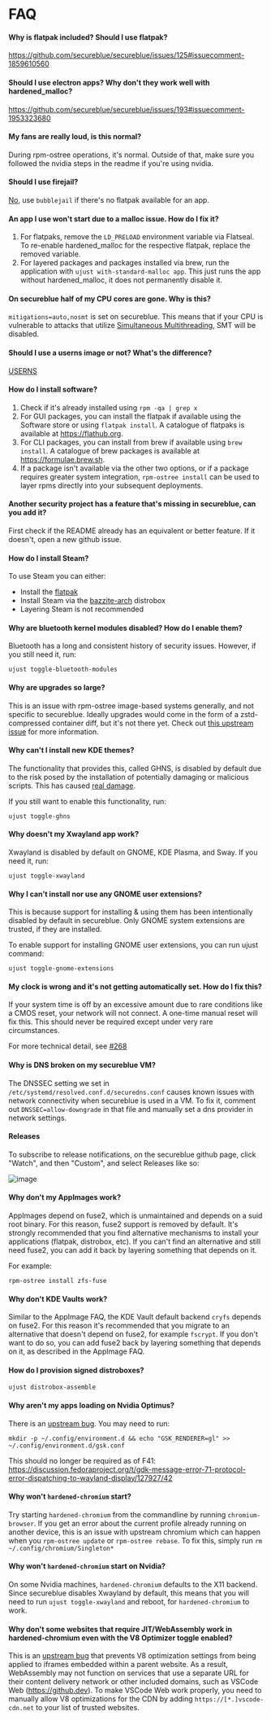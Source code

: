 # FAQ

#### Why is flatpak included? Should I use flatpak?

https://github.com/secureblue/secureblue/issues/125#issuecomment-1859610560

#### Should I use electron apps? Why don't they work well with hardened_malloc?

https://github.com/secureblue/secureblue/issues/193#issuecomment-1953323680

#### My fans are really loud, is this normal?

During rpm-ostree operations, it's normal. Outside of that, make sure you followed the nvidia steps in the readme if you're using nvidia.

#### Should I use firejail?

[No](https://madaidans-insecurities.github.io/linux.html#firejail), use ``bubblejail`` if there's no flatpak available for an app.

#### An app I use won't start due to a malloc issue. How do I fix it?

1. For flatpaks, remove the `LD_PRELOAD` environment variable via Flatseal. To re-enable hardened_malloc for the respective flatpak, replace the removed variable. 
2. For layered packages and packages installed via brew, run the application with `ujust with-standard-malloc app`. This just runs the app without hardened_malloc, it does not permanently disable it.

#### On secureblue half of my CPU cores are gone. Why is this?

`mitigations=auto,nosmt` is set on secureblue. This means that if your CPU is vulnerable to attacks that utilize [Simultaneous Multithreading](https://en.wikipedia.org/wiki/Simultaneous_multithreading), SMT will be disabled.

#### Should I use a userns image or not? What's the difference?

[USERNS](USERNS.md)

#### How do I install software?

1. Check if it's already installed using `rpm -qa | grep x`
2. For GUI packages, you can install the flatpak if available using the Software store or using `flatpak install`. A catalogue of flatpaks is available at https://flathub.org.
3. For CLI packages, you can install from brew if available using `brew install`. A catalogue of brew packages is available at https://formulae.brew.sh.
4. If a package isn't available via the other two options, or if a package requires greater system integration, `rpm-ostree install` can be used to layer rpms directly into your subsequent deployments.

#### Another security project has a feature that's missing in secureblue, can you add it?

First check if the README already has an equivalent or better feature. If it doesn't, open a new github issue.

#### How do I install Steam?

To use Steam you can either:

- Install the [flatpak](https://flathub.org/apps/com.valvesoftware.Steam)
- Install Steam via the [bazzite-arch](https://github.com/ublue-os/bazzite-arch) distrobox
- Layering Steam is not recommended

#### Why are bluetooth kernel modules disabled? How do I enable them?

Bluetooth has a long and consistent history of security issues. However, if you still need it, run:

```
ujust toggle-bluetooth-modules
```

#### Why are upgrades so large?

This is an issue with rpm-ostree image-based systems generally, and not specific to secureblue. Ideally upgrades would come in the form of a zstd-compressed container diff, but it's not there yet. Check out [this upstream issue](https://github.com/coreos/rpm-ostree/issues/4012) for more information.

#### Why can't I install new KDE themes?

The functionality that provides this, called GHNS, is disabled by default due to the risk posed by the installation of potentially damaging or malicious scripts. This has caused [real damage](https://blog.davidedmundson.co.uk/blog/kde-store-content/).

If you still want to enable this functionality, run:

```
ujust toggle-ghns
```

#### Why doesn't my Xwayland app work?

Xwayland is disabled by default on GNOME, KDE Plasma, and Sway. If you need it, run:

```
ujust toggle-xwayland
```

#### Why I can't install nor use any GNOME user extensions?

This is because support for installing & using them has been intentionally disabled by default in secureblue.
Only GNOME system extensions are trusted, if they are installed.

To enable support for installing GNOME user extensions, you can run ujust command:

```
ujust toggle-gnome-extensions
```

#### My clock is wrong and it's not getting automatically set. How do I fix this?

If your system time is off by an excessive amount due to rare conditions like a CMOS reset, your network will not connect. A one-time manual reset will fix this. This should never be required except under very rare circumstances.

For more technical detail, see [#268](https://github.com/secureblue/secureblue/issues/268)

#### Why is DNS broken on my secureblue VM?

The DNSSEC setting we set in `/etc/systemd/resolved.conf.d/securedns.conf` causes known issues with network connectivity when secureblue is used in a VM. To fix it, comment out `DNSSEC=allow-downgrade` in that file and manually set a dns provider in network settings.

#### Releases

To subscribe to release notifications, on the secureblue github page, click "Watch", and then "Custom", and select Releases like so:

![image](https://github.com/user-attachments/assets/38146394-f730-4b84-8bfa-4fbbf29350ff)

#### Why don't my AppImages work?

AppImages depend on fuse2, which is unmaintained and depends on a suid root binary. For this reason, fuse2 support is removed by default. It's strongly recommended that you find alternative mechanisms to install your applications (flatpak, distrobox, etc). If you can't find an alternative and still need fuse2, you can add it back by layering something that depends on it.

For example:

```
rpm-ostree install zfs-fuse
```

#### Why don't KDE Vaults work?

Similar to the AppImage FAQ, the KDE Vault default backend `cryfs` depends on fuse2. For this reason it's recommended that you migrate to an alternative that doesn't depend on fuse2, for example `fscrypt`. If you don't want to do so, you can add fuse2 back by layering something that depends on it, as described in the AppImage FAQ.

#### How do I provision signed distroboxes?

```
ujust distrobox-assemble
```

#### Why aren't my apps loading on Nvidia Optimus?

There is an [upstream bug](https://discussion.fedoraproject.org/t/gdk-message-error-71-protocol-error-dispatching-to-wayland-display/127927/21). You may need to run:

```
mkdir -p ~/.config/environment.d && echo "GSK_RENDERER=gl" >> ~/.config/environment.d/gsk.conf
```

This should no longer be required as of F41: https://discussion.fedoraproject.org/t/gdk-message-error-71-protocol-error-dispatching-to-wayland-display/127927/42

#### Why won't `hardened-chromium` start?
Try starting `hardened-chromium` from the commandline by running `chromium-browser`. If you get an error about the current profile already running on another device, this is an issue with upstream chromium which can happen when you `rpm-ostree update` or `rpm-ostree rebase`. To fix this, simply run `rm ~/.config/chromium/Singleton*`

#### Why won't `hardened-chromium` start on Nvidia?

On some Nvidia machines, `hardened-chromium` defaults to the X11 backend. Since secureblue disables Xwayland by default, this means that you will need to run `ujust toggle-xwayland` and reboot, for `hardened-chromium` to work.

#### Why don't some websites that require JIT/WebAssembly work in hardened-chromium even with the V8 Optimizer toggle enabled?

This is an [upstream bug](https://issues.chromium.org/issues/373893056) that prevents V8 optimization settings from being applied to iframes embedded within a parent website. As a result, WebAssembly may not function on services that use a separate URL for their content delivery network or other included domains, such as VSCode Web (https://github.dev). To make VSCode Web work properly, you need to manually allow V8 optimizations for the CDN by adding `https://[*.]vscode-cdn.net` to your list of trusted websites.
